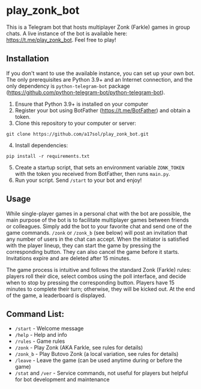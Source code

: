 # play_zonk_bot
This is a Telegram bot that hosts multiplayer Zonk (Farkle) games in group chats.
A live instance of the bot is available here: https://t.me/play_zonk_bot. Feel free to play!

## Installation
If you don't want to use the available instance, you can set up your own bot. The only prerequisites are Python 3.9+ and an Internet connection, and the only dependency is `python-telegram-bot` package (https://github.com/python-telegram-bot/python-telegram-bot).
1. Ensure that Python 3.9+ is installed on your computer
2. Register your bot using BotFather (https://t.me/BotFather) and obtain a token.
3. Clone this repository to your computer or server:
```
git clone https://github.com/a17sol/play_zonk_bot.git
```
4. Install dependencies: 
```
pip install -r requirements.txt
```
5. Create a startup script, that sets an environment variable `ZONK_TOKEN` with the token you received from BotFather, then runs `main.py`.
6. Run your script. Send `/start` to your bot and enjoy!

## Usage
While single-player games in a personal chat with the bot are possible, the main purpose of the bot is to facilitate multiplayer games between friends or colleagues. Simply add the bot to your favorite chat and send one of the game commands. `/zonk` or `/zonk_b` (see below) will post an invitation that any number of users in the chat can accept. When the initiator is satisfied with the player lineup, they can start the game by pressing the corresponding button. They can also cancel the game before it starts. Invitations expire and are deleted after 15 minutes.

The game process is intuitive and follows the standard Zonk (Farkle) rules: players roll their dice, select combos using the poll interface, and decide when to stop by pressing the corresponding button. Players have 15 minutes to complete their turn; otherwise, they will be kicked out. At the end of the game, a leaderboard is displayed.

## Command List:
- `/start` - Welcome message
- `/help` - Help and info
- `/rules` - Game rules
- `/zonk` - Play Zonk (AKA Farkle, see rules for details)
- `/zonk_b` - Play Butovo Zonk (a local variation, see rules for details)
- `/leave` - Leave the game (can be used anytime during or before the game)
- `/stat` and `/ver` - Service commands, not useful for players but helpful for bot development and maintenance